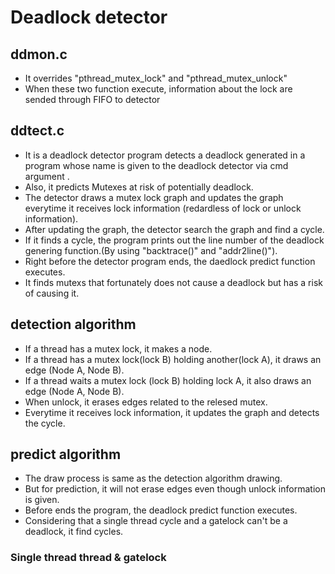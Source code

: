 # Deadlock detector 

## ddmon.c
- It overrides "pthread_mutex_lock" and "pthread_mutex_unlock"
- When these two function execute, information about the lock are sended through FIFO to detector


## ddtect.c
- It is a deadlock detector program detects a deadlock generated in a program whose name is given to the deadlock detector via cmd argument .
- Also, it predicts Mutexes at risk of potentially deadlock.
- The detector draws a mutex lock graph and updates the graph everytime it receives lock information (redardless of lock or unlock information).
- After updating the graph, the detector search the graph and find a cycle.
- If it finds a cycle, the program prints out the line number of the deadlock genering function.(By using "backtrace()" and "addr2line()").
- Right before the detector program ends, the daedlock predict function executes.
- It finds mutexs that fortunately does not cause a deadlock but has a risk of causing it.


## detection algorithm

- If a thread has a mutex lock, it makes a node.
- If a thread has a mutex lock(lock B) holding another(lock A), it draws an edge (Node A, Node B).
- If a thread waits a mutex lock (lock B) holding lock A, it also draws an edge (Node A, Node B).
- When unlock, it erases edges related to the relesed mutex.
- Everytime it receives lock information, it updates the graph and detects the cycle.

## predict algorithm
- The draw process is same as the detection algorithm drawing.
- But for prediction, it will not erase edges even though unlock information is given.
- Before ends the program, the deadlock predict function executes.
- Considering that a single thread cycle and a gatelock can't be a deadlock, it find cycles.

### Single thread thread & gatelock
